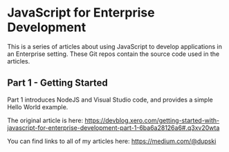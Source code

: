 # JavaScript for Enterprise Development

This is a series of articles about using JavaScript to develop applications in an Enterprise setting. These Git repos
contain the source code used in the articles.

## Part 1 - Getting Started

Part 1 introduces NodeJS and Visual Studio code, and provides a simple Hello World example.

The original article is here:
https://devblog.xero.com/getting-started-with-javascript-for-enterprise-development-part-1-6ba6a28126a6#.q3xv20wta

You can find links to all of my articles here:
https://medium.com/@dupski
